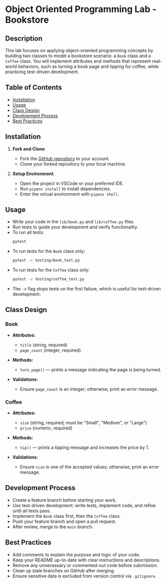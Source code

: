 # Object Oriented Programming Lab - Bookstore

## Description

This lab focuses on applying object-oriented programming concepts by building two classes to model a bookstore scenario: a `Book` class and a `Coffee` class. You will implement attributes and methods that represent real-world behaviors, such as turning a book page and tipping for coffee, while practicing test-driven development.

## Table of Contents

- [Installation](#installation)  
- [Usage](#usage)  
- [Class Design](#class-design)  
- [Development Process](#development-process)  
- [Best Practices](#best-practices)  

## Installation

1. **Fork and Clone**  
   - Fork the [GitHub repository](https://github.com/walbeck85/python-oop1-lab) to your account.  
   - Clone your forked repository to your local machine.

2. **Setup Environment**  
   - Open the project in VSCode or your preferred IDE.  
   - Run `pipenv install` to install dependencies.  
   - Enter the virtual environment with `pipenv shell`.

## Usage

- Write your code in the `lib/book.py` and `lib/coffee.py` files.  
- Run tests to guide your development and verify functionality.  
- To run all tests:  
  ```bash
  pytest
  ```  
- To run tests for the `Book` class only:  
  ```bash
  pytest -x testing/book_test.py
  ```  
- To run tests for the `Coffee` class only:  
  ```bash
  pytest -x testing/coffee_test.py
  ```  
- The `-x` flag stops tests on the first failure, which is useful for test-driven development.

## Class Design

### Book

- **Attributes:**  
  - `title` (string, required)  
  - `page_count` (integer, required)

- **Methods:**  
  - `turn_page()` — prints a message indicating the page is being turned.

- **Validations:**  
  - Ensure `page_count` is an integer; otherwise, print an error message.

### Coffee

- **Attributes:**  
  - `size` (string, required; must be "Small", "Medium", or "Large")  
  - `price` (numeric, required)

- **Methods:**  
  - `tip()` — prints a tipping message and increases the price by 1.

- **Validations:**  
  - Ensure `size` is one of the accepted values; otherwise, print an error message.

## Development Process

- Create a feature branch before starting your work.  
- Use test-driven development: write tests, implement code, and refine until all tests pass.  
- Implement the `Book` class first, then the `Coffee` class.  
- Push your feature branch and open a pull request.  
- After review, merge to the `main` branch.

## Best Practices

- Add comments to explain the purpose and logic of your code.  
- Keep your README up-to-date with clear instructions and descriptions.  
- Remove any unnecessary or commented-out code before submission.  
- Clean up stale branches on GitHub after merging.  
- Ensure sensitive data is excluded from version control via `.gitignore`.